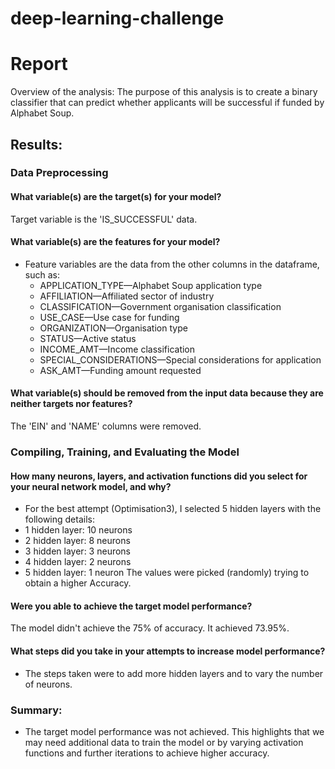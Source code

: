 # deep-learning-challenge

# Report

Overview of the analysis: The purpose of this analysis is to create a binary classifier that can predict whether applicants will be successful if funded by Alphabet Soup.

## Results: 

### Data Preprocessing

#### What variable(s) are the target(s) for your model?
Target variable is the 'IS_SUCCESSFUL' data.

#### What variable(s) are the features for your model?
- Feature variables are the data from the other columns in the dataframe, such as:
    - APPLICATION_TYPE—Alphabet Soup application type
    - AFFILIATION—Affiliated sector of industry
    - CLASSIFICATION—Government organisation classification
    - USE_CASE—Use case for funding
    - ORGANIZATION—Organisation type
    - STATUS—Active status
    - INCOME_AMT—Income classification
    - SPECIAL_CONSIDERATIONS—Special considerations for application
    - ASK_AMT—Funding amount requested

#### What variable(s) should be removed from the input data because they are neither targets nor features?
The 'EIN' and 'NAME' columns were removed.

### Compiling, Training, and Evaluating the Model

#### How many neurons, layers, and activation functions did you select for your neural network model, and why?
 - For the best attempt (Optimisation3), I selected 5 hidden layers with the following details: 
  - 1 hidden layer: 10 neurons
  - 2 hidden layer: 8 neurons
  - 3 hidden layer: 3 neurons
  - 4 hidden layer: 2 neurons
  - 5 hidden layer: 1 neuron
  The values were picked (randomly) trying to obtain a higher Accuracy.

#### Were you able to achieve the target model performance?
The model didn't achieve the 75% of accuracy. It achieved 73.95%.

#### What steps did you take in your attempts to increase model performance?
- The steps taken were to add more hidden layers and to vary the number of neurons.

### Summary: 
- The target model performance was not achieved. This highlights that we may need additional data to train the model or by varying activation functions and further iterations to achieve higher accuracy.
